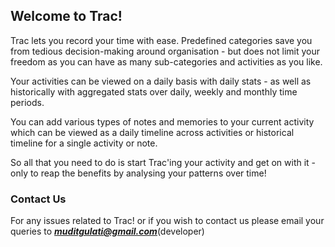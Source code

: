 ## Welcome to Trac!

Trac lets you record your time with ease. Predefined categories save you from tedious decision-making around organisation - but does not limit your freedom as you can have as many sub-categories and activities as you like. 

Your activities can be viewed on a daily basis with daily stats - as well as historically with aggregated stats over daily, weekly and monthly time periods. 

You can add various types of notes and memories to your current activity which can be viewed as a daily timeline across activities or historical timeline for a single activity or note. 

So all that you need to do is start Trac'ing your activity and get on with it - only to reap the benefits by analysing your patterns over time!

### Contact Us

For any issues related to Trac! or if you wish to contact us please email your queries to ***muditgulati@gmail.com***(developer)


